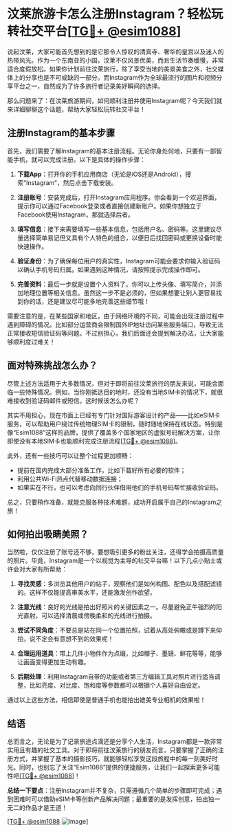 # 汶莱旅游卡怎么注册Instagram？轻松玩转社交平台[[TG💪+ @esim1088](https://t.me/s/esim1088)]

说起汶莱，大家可能首先想到的是它那令人惊叹的清真寺、奢华的皇宫以及迷人的热带风光。作为一个东南亚的小国，汶莱不仅风景优美，而且生活节奏缓慢，非常适合度假放松。如果你计划前往汶莱旅行，除了享受当地的美景美食之外，社交媒体上的分享也是不可或缺的一部分。而Instagram作为全球最流行的图片和视频分享平台之一，自然成为了许多旅行者记录美好瞬间的选择。

那么问题来了：在汶莱旅游期间，如何顺利注册并使用Instagram呢？今天我们就来详细聊聊这个话题，帮助大家轻松玩转社交平台！

## 注册Instagram的基本步骤

首先，我们需要了解Instagram的基本注册流程。无论你身处何地，只要有一部智能手机，就可以完成注册。以下是具体的操作步骤：

1. **下载App**：打开你的手机应用商店（无论是iOS还是Android），搜索“Instagram”，然后点击下载安装。
   
2. **注册账号**：安装完成后，打开Instagram应用程序。你会看到一个欢迎界面，提示你可以通过Facebook登录或者直接创建新账户。如果你想独立于Facebook使用Instagram，那就选择后者。

3. **填写信息**：接下来需要填写一些基本信息，包括用户名、密码等。这里建议尽量选择简单易记但又具有个人特色的组合，以便日后找回密码或更换设备时能快速操作。

4. **验证身份**：为了确保每位用户的真实性，Instagram可能会要求你输入验证码以确认手机号码归属。如果遇到这种情况，请按照提示完成操作即可。

5. **完善资料**：最后一步就是设置个人资料了。你可以上传头像、填写简介，并添加地理位置等相关信息。虽然这一步不是必须的，但如果想要让别人更容易找到你的话，还是建议尽可能多地完善这些细节哦！

需要注意的是，在某些国家和地区，由于网络环境的不同，可能会出现注册过程中遇到障碍的情况。比如部分运营商会限制国外IP地址访问某些服务端口，导致无法正常接收短信验证码等问题。不过别担心，我们后面还会提到解决办法，让大家能够顺利度过难关！

## 面对特殊挑战怎么办？

尽管上述方法适用于大多数情况，但对于即将前往汶莱旅行的朋友来说，可能会面临一些特殊情况。例如，当你刚抵达目的地时，还没有当地SIM卡的情况下，就很难接收到验证码邮件或短信。这时候该怎么办呢？

其实不用担心，现在市面上已经有专门针对国际游客设计的产品——比如eSIM卡服务，可以帮助用户绕过传统物理SIM卡的限制，随时随地保持在线状态。特别是像“Esim1088”这样的品牌，提供了覆盖多个国家地区的虚拟号码解决方案，让你即使没有本地SIM卡也能顺利完成注册流程[[TG💪+ @esim1088](https://t.me/s/esim1088)]。

此外，还有一些技巧可以让整个过程更加顺畅：
- 提前在国内完成大部分准备工作，比如下载好所有必要的软件；
- 利用公共Wi-Fi热点代替移动数据连接；
- 如果实在不行，也可以考虑向同行伙伴借用他们的手机号码帮忙接收验证码。

总之，只要稍作准备，就能克服各种技术难题，成功开启属于自己的Instagram之旅！

## 如何拍出吸睛美照？

当然啦，仅仅注册了账号还不够，要想吸引更多的粉丝关注，还得学会拍摄高质量的照片。毕竟，Instagram是一个以视觉为主导的社交平台嘛！以下几点小贴士或许会对大家有所帮助：

1. **寻找灵感**：多浏览其他用户的帖子，观察他们是如何构图、配色以及搭配滤镜的。这样不仅能提高审美水平，还能激发创作欲望。

2. **注意光线**：良好的光线是拍出好照片的关键因素之一。尽量避免正午强烈的阳光直射，可以选择清晨或傍晚柔和的光线进行拍摄。

3. **尝试不同角度**：不要总是站在同一个位置拍照，试着从高处俯瞰或是蹲下来仰拍，说不定会有意想不到的效果呢！

4. **合理运用道具**：带上几件小物件作为点缀，比如帽子、墨镜、鲜花等等，能够让画面变得更加生动有趣。

5. **后期处理**：利用Instagram自带的功能或者第三方编辑工具对照片进行适当调整，比如亮度、对比度、饱和度等参数都可以根据个人喜好自由设定。

通过以上这些方法，相信即使是普通手机也能拍出媲美专业相机的效果啦！

## 结语

总而言之，无论是为了记录旅途点滴还是分享个人生活，Instagram都是一款非常实用且有趣的社交工具。对于即将前往汶莱旅行的朋友而言，只要掌握了正确的注册方式，并掌握了基本的摄影技巧，就能够轻松享受这段旅程中的每一刻美好时光。同时，也别忘了关注“Esim1088”提供的便捷服务，让我们一起探索更多可能性吧[[TG💪+ @esim1088](https://t.me/s/esim1088)]！

**总结一下要点**：注册Instagram并不复杂，只需遵循几个简单的步骤即可完成；遇到困难时可以借助eSIM卡等创新产品解决问题；最重要的是发挥创意，拍出独一无二的作品才是王道！

[[TG💪+ @esim1088](https://t.me/s/esim1088) ![Image](https://i.postimg.cc/4NQfJmqS/Snipaste-2025-05-13-00-14-12.png)]
